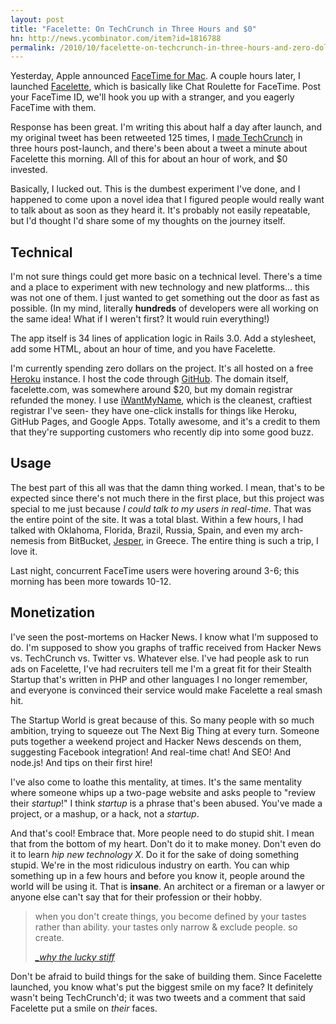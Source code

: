 ```yaml
---
layout: post
title: "Facelette: On TechCrunch in Three Hours and $0"
hn: http://news.ycombinator.com/item?id=1816788
permalink: /2010/10/facelette-on-techcrunch-in-three-hours-and-zero-dollars
---
```


Yesterday, Apple announced [FaceTime for
Mac](http://www.apple.com/mac/facetime/). A couple hours later, I launched
[Facelette](http://facelette.com), which is basically like Chat Roulette for
FaceTime. Post your FaceTime ID, we'll hook you up with a stranger, and you
eagerly FaceTime with them.

Response has been great. I'm writing this about half a day after launch, and my
original tweet has been retweeted 125 times, I [made
TechCrunch](http://techcrunch.com/2010/10/20/facetime-chatroulette-facelette/)
in three hours post-launch, and there's been about a tweet a minute about
Facelette this morning. All of this for about an hour of work, and $0 invested.

Basically, I lucked out. This is the dumbest experiment I've done, and I
happened to come upon a novel idea that I figured people would really want to
talk about as soon as they heard it. It's probably not easily repeatable, but
I'd thought I'd share some of my thoughts on the journey itself.

## Technical

I'm not sure things could get more basic on a technical level. There's a time
and a place to experiment with new technology and new platforms... this was not
one of them. I just wanted to get something out the door as fast as possible.
(In my mind, literally **hundreds** of developers were all working on the same
idea! What if I weren't first? It would ruin everything!)

The app itself is 34 lines of application logic in Rails 3.0. Add a stylesheet,
add some HTML, about an hour of time, and you have Facelette.

I'm currently spending zero dollars on the project. It's all hosted on a free
<a href="http://heroku.com">Heroku</a> instance. I host the code through
[GitHub](http://github.com). The domain itself, facelette.com, was somewhere
around $20, but my domain registrar refunded the money. I use
[iWantMyName](http://iwantmyname.com), which is the cleanest, craftiest
registrar I've seen- they have one-click installs for things like Heroku,
GitHub Pages, and Google Apps. Totally awesome, and it's a credit to them that
they're supporting customers who recently dip into some good buzz.

## Usage

The best part of this all was that the damn thing worked. I mean, that's to be
expected since there's not much there in the first place, but this project was
special to me just because *I could talk to my users in real-time*. That was
the entire point of the site. It was a total blast. Within a few hours, I had
talked with Oklahoma, Florida, Brazil, Russia, Spain, and even my arch-nemesis
from BitBucket, [Jesper](http://twitter.com/jespern), in Greece. The entire
thing is such a trip, I love it.

Last night, concurrent FaceTime users were hovering around 3-6; this morning
has been more towards 10-12.

## Monetization

I've seen the post-mortems on Hacker News. I know what I'm supposed to do. I'm
supposed to show you graphs of traffic received from Hacker News vs. TechCrunch
vs. Twitter vs. Whatever else. I've had people ask to run ads on Facelette,
I've had recruiters tell me I'm a great fit for their Stealth Startup that's
written in PHP and other languages I no longer remember, and everyone is
convinced their service would make Facelette a real smash hit.

The Startup World is great because of this. So many people with so much
ambition, trying to squeeze out The Next Big Thing at every turn. Someone puts
together a weekend project and Hacker News descends on them, suggesting
Facebook integration! And real-time chat! And SEO! And node.js! And tips on
their first hire!

I've also come to loathe this mentality, at times. It's the same mentality
where someone whips up a two-page website and asks people to "review their
*startup*!" I think *startup* is a phrase that's been abused. You've made a
project, or a mashup, or a hack, not a *startup*.

And that's cool! Embrace that. More people need to do stupid shit. I mean that
from the bottom of my heart. Don't do it to make money. Don't even do it to
learn *hip new technology X*. Do it for the sake of doing something stupid.
We're in the most ridiculous industry on earth. You can whip something up in a
few hours and before you know it, people around the world will be using it.
That is **insane**. An architect or a fireman or a lawyer or anyone else can't
say that for their profession or their hobby.

> when you don't create things, you become defined by your tastes rather than
> ability. your tastes only narrow & exclude people. so create. 
>
> <cite>[_why the lucky
> stiff](http://favstar.fm/users/_why/status/881768089)</cite>

Don't be afraid to build things for the sake of building them. Since Facelette
launched, you know what's put the biggest smile on my face? It definitely
wasn't being TechCrunch'd; it was two tweets and a comment that said Facelette
put a smile on *their* faces.
